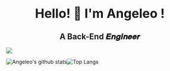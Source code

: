 <div align='center'>
    <h1>
        <big>
        Hello! 👋 I'm 
        <a url="https://github.com/Angeleo4869">Angeleo</a>
        !
    	</big>
    </h1>
    <h2>A Back-End 𝑬𝒏𝒈𝒊𝒏𝒆𝒆𝒓</h2>
</div>

<a href="https://github.com/Angeleo4869/Study-Golang">
  <img align="center" src="https://github-readme-stats.vercel.app/api/pin/?username=Angeleo4869&repo=Study-Golang" /></a>

![Angeleo's github stats](https://github-readme-stats.vercel.app/api?username=Angeleo4869&show_icons=true&theme=buefy?count_private=true)![Top Langs](https://github-readme-stats.vercel.app/api/top-langs/?username=Angeleo4869&hide=javascript,CSS)

<!--
**Angeleo4869/Angeleo4869** is a ✨ _special_ ✨ repository because its `README.md` (this file) appears on your GitHub profile.

Here are some ideas to get you started:

- 🔭 I’m currently working on ...
- 🌱 I’m currently learning ...
- 👯 I’m looking to collaborate on ...
- 🤔 I’m looking for help with ...
- 💬 Ask me about ...
- 📫 How to reach me: ...
- 😄 Pronouns: ...
- ⚡ Fun fact: ...
-->
